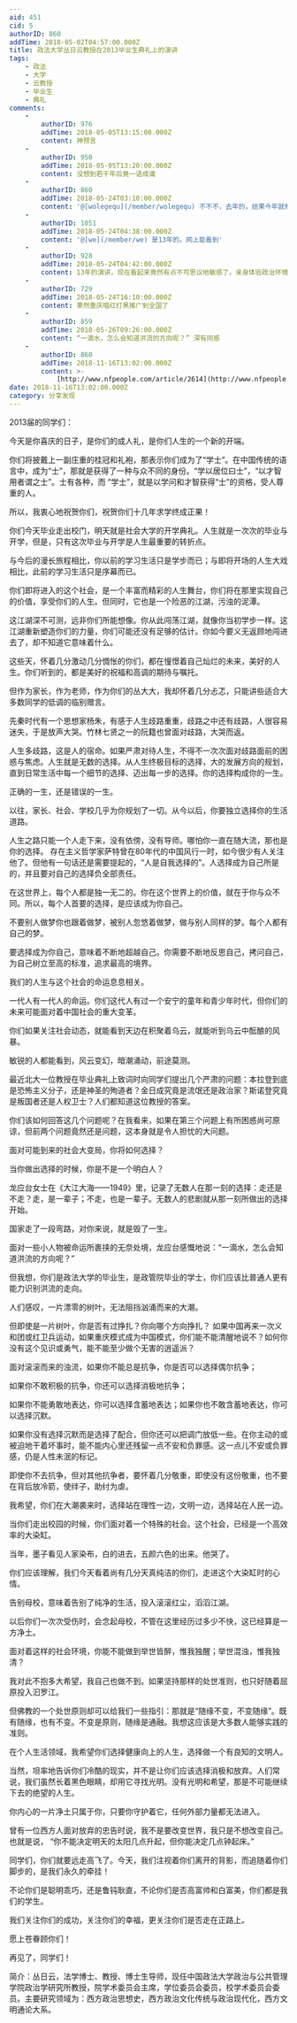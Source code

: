 ```yaml
---
aid: 451
cid: 5
authorID: 860
addTime: 2018-05-02T04:57:00.000Z
title: 政法大学丛日云教授在2013毕业生典礼上的演讲
tags:
    - 政法
    - 大学
    - 云教授
    - 毕业生
    - 典礼
comments:
    -
        authorID: 976
        addTime: 2018-05-05T13:15:00.000Z
        content: 神预言
    -
        authorID: 950
        addTime: 2018-05-05T13:20:00.000Z
        content: 没想到若干年后竟一语成谶
    -
        authorID: 860
        addTime: 2018-05-24T03:10:00.000Z
        content: '@[wolegequ](/member/wolegequ) 不不不，去年的，结果今年就修改某法了。。。'
    -
        authorID: 1051
        addTime: 2018-05-24T04:38:00.000Z
        content: '@[we](/member/we) 是13年的。网上能看到'
    -
        authorID: 928
        addTime: 2018-05-24T04:42:00.000Z
        content: 13年的演讲，现在看起来竟然有点不可思议地敏感了。亲身体验政治环境是怎样恶化的啊……
    -
        authorID: 729
        addTime: 2018-05-24T16:10:00.000Z
        content: 果然重庆唱红打黑推广到全国了
    -
        authorID: 859
        addTime: 2018-05-26T09:26:00.000Z
        content: “一滴水，怎么会知道洪流的方向呢？” 深有同感
    -
        authorID: 860
        addTime: 2018-11-16T13:02:00.000Z
        content: >-
            [http://www.nfpeople.com/article/2614](http://www.nfpeople.com/article/2614)
date: 2018-11-16T13:02:00.000Z
category: 分享发现
---
```


2013届的同学们：

今天是你喜庆的日子，是你们的成人礼，是你们人生的一个新的开端。

你们将披戴上一副庄重的桂冠和礼袍，那表示你们成为了“学士”。在中国传统的语言中，成为“士”，那就是获得了一种与众不同的身份。“学以居位曰士”，“以才智用者谓之士”。士有各种，而 “学士”，就是以学问和才智获得“士”的资格，受人尊重的人。

所以，我衷心地祝贺你们，祝贺你们十几年求学终成正果！

你们今天毕业走出校门，明天就是社会大学的开学典礼。人生就是一次次的毕业与开学，但是，只有这次毕业与开学是人生最重要的转折点。

与今后的漫长旅程相比，你以前的学习生活只是学步而已；与即将开场的人生大戏相比，此前的学习生活只是序幕而已。

你们即将进入的这个社会，是一个丰富而精彩的人生舞台，你们将在那里实现自己的价值，享受你们的人生。但同时，它也是一个险恶的江湖，污浊的泥潭。

这江湖深不可测，远非你们所能想像。你从此闯荡江湖，就像你当初学步一样。这江湖重新塑造你们的力量，你们可能还没有足够的估计。你如今要义无返顾地闯进去了，却不知道它意味着什么。

这些天，怀着几分激动几分惆怅的你们，都在憧憬着自己灿烂的未来，美好的人生。你们听到的，都是美好的祝福和高调的期待与嘱托。

但作为家长，作为老师，作为你们的丛大大，我却怀着几分忐忑，只能讲些适合大多数同学的低调的临别赠言。

先秦时代有一个思想家杨朱，有感于人生歧路重重，歧路之中还有歧路，人很容易迷失，于是放声大哭。竹林七贤之一的阮籍也曾面对歧路，大哭而返。

人生多歧路，这是人的宿命。如果严肃对待人生，不得不一次次面对歧路面前的困惑与焦虑。人生就是无数的选择。从人生终极目标的选择，大的发展方向的规划，直到日常生活中每一个细节的选择、迈出每一步的选择。你的选择构成你的一生。

正确的一生，还是错误的一生。

以往，家长、社会、学校几乎为你规划了一切。从今以后，你要独立选择你的生活道路。

人生之路只能一个人走下来，没有依傍，没有导师。哪怕你一直在随大流，那也是你的选择。 存在主义哲学家萨特曾在80年代的中国风行一时，如今很少有人关注他了。但他有一句话还是需要提起的，“人是自我选择的”。人选择成为自己所是的，并且要对自己的选择负全部责任。

在这世界上，每个人都是独一无二的。你在这个世界上的价值，就在于你与众不同。所以，每个人首要的选择，是应该成为你自己。

不要别人做梦你也跟着做梦，被别人忽悠着做梦，做与别人同样的梦。每个人都有自己的梦。

要选择成为你自己，意味着不断地超越自己。你需要不断地反思自己，拷问自己，为自己树立至高的标准，追求最高的境界。

我们的人生与这个社会的命运息息相关。

一代人有一代人的命运。你们这代人有过一个安宁的童年和青少年时代，但你们的未来可能面对着中国社会的重大变革。

你们如果关注社会动态，就能看到天边在积聚着乌云，就能听到乌云中酝酿的风暴。

敏锐的人都能看到，风云变幻，暗潮涌动，前途莫测。

最近北大一位教授在毕业典礼上致词时向同学们提出几个严肃的问题：本拉登到底是恐怖主义分子，还是神圣的殉道者？金日成究竟是流氓还是政治家？斯诺登究竟是叛国者还是人权卫士？人们都知道这位教授的答案。

你们该如何回答这几个问题呢？在我看来，如果在第三个问题上有所困惑尚可原谅，但前两个问题竟然还是问题，这本身就是令人担忧的大问题。

面对可能到来的社会大变局，你将如何选择？

当你做出选择的时候，你是不是一个明白人？

龙应台女士在《大江大海——1949》里，记录了无数人在那一刻的选择：走还是不走？走，是一辈子；不走，也是一辈子。无数人的悲剧就从那一刻所做出的选择开始。

国家走了一段弯路，对你来说，就是毁了一生。

面对一些小人物被命运所裹挟的无奈处境，龙应台感慨地说：“一滴水，怎么会知道洪流的方向呢？”

但我想，你们是政法大学的毕业生，是政管院毕业的学士，你们应该比普通人更有能力识别洪流的走向。

人们感叹，一片漂零的树叶，无法阻挡汹涌而来的大潮。

但即使是一片树叶，你是否有过挣扎？你向哪个方向挣扎？ 如果中国再来一次义和团或红卫兵运动，如果重庆模式成为中国模式，你们能不能清醒地说不？如何你没有这个见识或勇气，能不能至少做个无害的逍遥派？

面对滚滚而来的浊流，如果你不能总是抗争，你是否可以选择偶尔抗争；

如果你不敢积极的抗争，你还可以选择消极地抗争；

如果你不能勇敢地表达，你可以选择含蓄地表达；如果你也不敢含蓄地表达，你可以选择沉默。

如果你没有选择沉默而是选择了配合，但你还可以把调门放低一些。在你主动的或被迫地干着坏事时，能不能内心里还残留一点不安和负罪感。这一点儿不安或负罪感，仍是人性未泯的标记。

即使你不去抗争，但对其他抗争者，要怀着几分敬重，即使没有这份敬重，也不要在背后放冷箭，使绊子，助纣为虐。

我希望，你们在大潮袭来时，选择站在理性一边，文明一边，选择站在人民一边。

当你们走出校园的时候，你们面对着一个特殊的社会。这个社会，已经是一个高效率的大染缸。

当年，墨子看见人家染布，白的进去，五颜六色的出来。他哭了。

你们应该理解，我们今天看着尚有几分天真纯洁的你们，走进这个大染缸时的心情。

告别母校，意味着告别了纯净的生活，投入滚滚红尘，滔滔江湖。

以后你们一次次受伤时，会念起母校，不管在这里经历过多少不快，这已经算是一方净土。

面对着这样的社会环境，你能不能做到举世皆醉，惟我独醒；举世混浊，惟我独清？

我对此不抱多大希望，我自己也做不到。如果坚持那样的处世准则，也只好随着屈原投入汩罗江。

但佛教的一个处世原则却可以给我们一些指引：那就是“随缘不变，不变随缘”。既有随缘，也有不变。不变是原则，随缘是通融。我想这应该是大多数人能够实践的准则。

在个人生活领域，我希望你们选择健康向上的人生，选择做一个有良知的文明人。

当然，坦率地告诉你们冷酷的现实，并不是让你们应该选择消极和放弃。人们常说，我们虽然长着黑色眼睛，却用它寻找光明。没有光明和希望，那是不可能继续下去的绝望的人生。

你内心的一片净土只属于你，只要你守护着它，任何外部力量都无法进入。

曾有一位西方人面对放弃的忠告时说，我不是要改变世界，我只是不想改变自己。也就是说， “你不能决定明天的太阳几点升起，但你能决定几点钟起床。”

同学们，你们就要远走高飞了。今天，我们注视着你们离开的背影，而追随着你们脚步的，是我们永久的牵挂！

不论你们是聪明乖巧，还是鲁钝耿直，不论你们是否高富帅和白富美，你们都是我们的学生。

我们关注你们的成功，关注你们的幸福，更关注你们是否走在正路上。

愿上苍眷顾你们！

再见了，同学们！

简介：丛日云，法学博士、教授、博士生导师，现任中国政法大学政治与公共管理学院政治学研究所教授，院学术委员会主席，学位委员会委员，校学术委员会委员。主要研究领域为：西方政治思想史，西方政治文化传统与政治现代化，西方文明通论大系。
